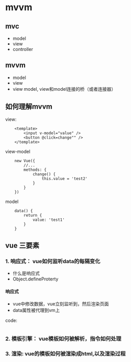 # mvvm

## mvc
- model
- view
- controller


## mvvm
- model
- view
- view model, view和model连接的桥（或者连接器）

## 如何理解mvvm
view: 
```
    <template>
        <input v-model="value" />
        <button @click=change"" />
    </template>
```

view-model
```
    new Vue({
        //...
        methods: {
            change() {
                this.value = 'test2'
            }
        }
    })
```

model
```
    data() {
        return {
            value: 'test1'
        }
    }
```

## vue 三要素

### 1. 响应式： vue如何监听data的每隔变化
- 什么是响应式
- Object.defineProterty

#### 响应式
- vue中修改数据，vue立刻监听到，然后渲染页面
- data属性被代理到vm上

code:
```

```

### 2. 模板引擎： vue模板如何被解析，指令如何处理

### 3. 渲染: vue的模板如何被渲染成html,以及渲染过程


